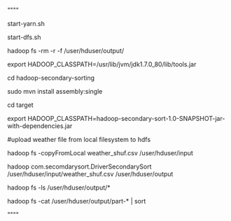 """"


start-yarn.sh

start-dfs.sh

hadoop fs -rm -r -f /user/hduser/output/

export HADOOP_CLASSPATH=/usr/lib/jvm/jdk1.7.0_80/lib/tools.jar

cd hadoop-secondary-sorting

sudo mvn install assembly:single

cd target

export HADOOP_CLASSPATH=hadoop-secondary-sort-1.0-SNAPSHOT-jar-with-dependencies.jar

#upload weather file from local filesystem to hdfs

hadoop fs -copyFromLocal weather_shuf.csv /user/hduser/input

hadoop com.secomdarysort.DriverSecondarySort /user/hduser/input/weather_shuf.csv      /user/hduser/output

hadoop fs -ls  /user/hduser/output/*

hadoop fs -cat  /user/hduser/output/part-* | sort

""""

